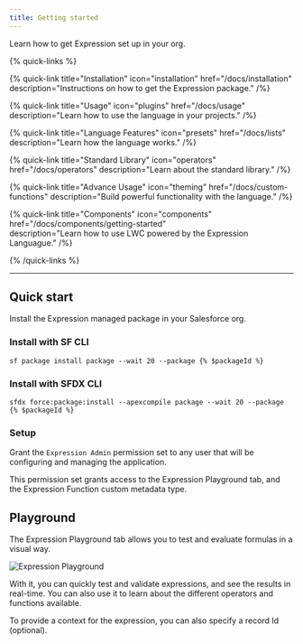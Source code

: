 ```yaml
---
title: Getting started
---
```


Learn how to get Expression set up in your org.

{% quick-links %}

{% quick-link title="Installation" icon="installation" href="/docs/installation"
description="Instructions on how to get the Expression package." /%}

{% quick-link title="Usage" icon="plugins" href="/docs/usage"
description="Learn how to use the language in your projects." /%}

{% quick-link title="Language Features" icon="presets" href="/docs/lists"
description="Learn how the language works." /%}

{% quick-link title="Standard Library" icon="operators" href="/docs/operators"
description="Learn about the standard library." /%}

{% quick-link title="Advance Usage" icon="theming" href="/docs/custom-functions"
description="Build powerful functionality with the language." /%}

{% quick-link title="Components" icon="components" href="/docs/components/getting-started"  
description="Learn how to use LWC powered by the Expression Languague." /%}

{% /quick-links %}

---

## Quick start

Install the Expression managed package in your Salesforce org.

### Install with SF CLI

```shell
sf package install package --wait 20 --package {% $packageId %}
```

### Install with SFDX CLI

```shell
sfdx force:package:install --apexcompile package --wait 20 --package {% $packageId %}
```

### Setup

Grant the `Expression Admin` permission set to any user that will be configuring and
managing the application.

This permission set grants access to the Expression Playground tab, and the Expression
Function custom metadata type.

## Playground

The Expression Playground tab allows you to test and evaluate formulas in a
visual way.

![Expression Playground](./expression-playground.png)

With it, you can quickly test and validate expressions, and see the results
in real-time. You can also use it to learn about the different operators and
functions available.

To provide a context for the expression, you can also specify a record Id (optional).
